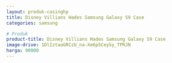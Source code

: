 ```yaml
---
layout: produk-casinghp
title: Disney Villians Hades Samsung Galaxy S9 Case
categories: samsung

# Produk
product-title: Disney Villians Hades Samsung Galaxy S9 Case
image-drive: 1DlIztaoGRCzU_na-Xe6p5CeySy_TPRJN
harga: 90000
---
```

